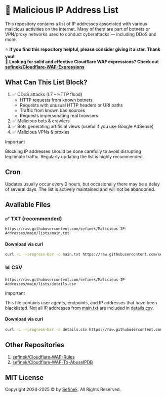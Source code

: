 # 📃 Malicious IP Address List
This repository contains a list of IP addresses associated with various malicious activities on the internet.
Many of them are part of botnets or VPN/proxy networks used to conduct cyberattacks — including DDoS and more.

⭐ **If you find this repository helpful, please consider giving it a star. Thank you!**  
📄 **Looking for solid and effective Cloudflare WAF expressions? Check out [sefinek/Cloudflare-WAF-Expressions](https://github.com/sefinek/Cloudflare-WAF-Expressions)**


## What Can This List Block?
1. ✅ DDoS attacks (L7 – HTTP flood)
    - HTTP requests from known botnets
    - Requests with unusual HTTP headers or URI paths
    - Traffic from known bad sources
    - Requests impersonating real browsers
2. ✅ Malicious bots & crawlers
3. ✅ Bots generating artificial views (useful if you use Google AdSense)
4. ✅ Malicious VPNs & proxies

> [!IMPORTANT]  
> Blocking IP addresses should be done carefully to avoid disrupting legitimate traffic. Regularly updating the list is highly recommended.


## Cron
Updates usually occur every 2 hours, but occasionally there may be a delay of several days. The list is actively maintained and will not be abandoned.


## Available Files
### ✅ TXT (recommended)
```text
https://raw.githubusercontent.com/sefinek/Malicious-IP-Addresses/main/lists/main.txt
```

#### Download via curl
```bash
curl -L --progress-bar -o main.txt https://raw.githubusercontent.com/sefinek/Malicious-IP-Addresses/main/lists/main.txt
```

### 📊 CSV
```text
https://raw.githubusercontent.com/sefinek/Malicious-IP-Addresses/main/lists/details.csv
```

> [!IMPORTANT]  
> This file contains user agents, endpoints, and IP addresses that have been blacklisted.
> Not all IP addresses from [main.txt](lists/main.txt) are included in [details.csv](lists/details.csv).

#### Download via curl
```bash
curl -L --progress-bar -o details.csv https://raw.githubusercontent.com/sefinek/Malicious-IP-Addresses/main/lists/details.csv
```


## Other Repositories
1. [sefinek/Cloudflare-WAF-Rules](https://github.com/sefinek/Cloudflare-WAF-Rules)
2. [sefinek/Cloudflare-WAF-To-AbuseIPDB](https://github.com/sefinek/Cloudflare-WAF-To-AbuseIPDB)


## MIT License
Copyright 2024-2025 © by [Sefinek](https://sefinek.net). All Rights Reserved.